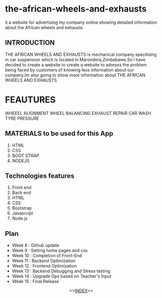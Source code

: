 # the-african-wheels-and-exhausts
it a website for advertising my company online showing detailed information about the African  wheels and exhausts
 
 ## INTRODUCTION
 THE AFRICAN WHEELS AND EXHAUSTS is mechanical company specilising in car suspension which is located in Marondera,Zimbabawe.So
 l have decided to create a website to create a website to adresss the problem being faced by customers of knowing less information about
 our company.Im also going to show more information about THE AFRICAN WHEELS AND EXHAUSTS
# FEAUTURES
  WHEEEL ALIGNMENT
  WHEEL BALANCING
  EXHAUST REPAIR
  CAR WASH
  TYRE PRESSURE


##  MATERIALS to be used for this App
1. HTML
2. CSS
3. BOOT STRAP
4. NODEJS

## Technologies features
1. Front end
2. Back end
3. HTML
4. CSS
5. Bootstrap
6. Javascript
7. Node.js


## Plan 
* Week 8 : Github update 
* Week 9 : Setting home pages and css
* Week 10 : Completion of Front-End
* Week 11 : Backend Optimization
* Week 12 : Frontend Optimization
* Week 13 : Backend Debugging and Stress testing
* Week 14 : Upgrade Ops based on Teacher's Input
* Week 15 : Final Release

<p align="center">
>><a href="">INDEX</a><<<br>
<br>
